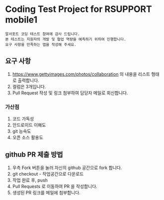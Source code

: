 # Coding Test Project for RSUPPORT mobile1

    알서포트 코딩 테스트 참여에 감사 드립니다.
    본 테스트는 지원자의 개발 및 협업 역량을 예측하기 위하여 진행합니다.
    요구 사항을 만족하는 앱을 작성해 주세요.

## 요구 사항
1. https://www.gettyimages.com/photos/collaboration 의 내용을 리스트 형태로 출력합니다.
2. 컬럼은 3개입니다.
3. Pull Request 작성 및 링크 첨부하여 담당자 메일로 회신합니다.

### 가산점 
1. 코드 가독성
2. 안드로이드 이해도
3. git 능숙도
4. 오픈 소스 활용도

## github PR 제출 방법
1. 우측 Fork 버튼을 눌러 자신의 github 공간으로 fork 합니다.
2. git checkout - 작업공간으로 다운로드
3. 작업 완료 후, push
4. Pull Requests 로 이동하여 PR 을 작성합니다.
5. 생성된 PR 링크를 메일에 첨부합니다.
